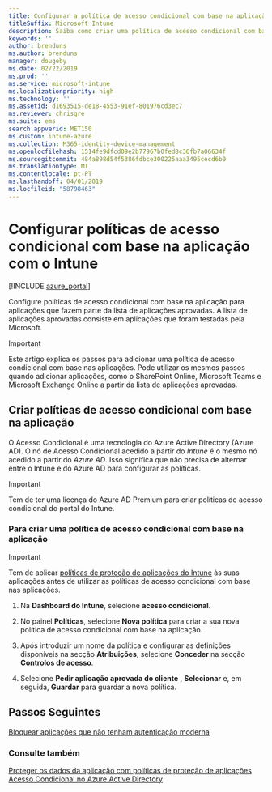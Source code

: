 ```yaml
---
title: Configurar a política de acesso condicional com base na aplicação com o Intune
titleSuffix: Microsoft Intune
description: Saiba como criar uma política de acesso condicional com base na aplicação com o Intune.
keywords: ''
author: brenduns
ms.author: brenduns
manager: dougeby
ms.date: 02/22/2019
ms.prod: ''
ms.service: microsoft-intune
ms.localizationpriority: high
ms.technology: ''
ms.assetid: d1693515-de18-4553-91ef-801976cd3ec7
ms.reviewer: chrisgre
ms.suite: ems
search.appverid: MET150
ms.custom: intune-azure
ms.collection: M365-identity-device-management
ms.openlocfilehash: 1514fe9dfcd09e2b77967b0fed8c36fb7a06634f
ms.sourcegitcommit: 484a898d54f5386fdbce300225aaa3495cecd6b0
ms.translationtype: MT
ms.contentlocale: pt-PT
ms.lasthandoff: 04/01/2019
ms.locfileid: "58798463"
---
```

# <a name="set-up-app-based-conditional-access-policies-with-intune"></a>Configurar políticas de acesso condicional com base na aplicação com o Intune

[!INCLUDE [azure_portal](./includes/azure_portal.md)]

Configure políticas de acesso condicional com base na aplicação para aplicações que fazem parte da lista de aplicações aprovadas. A lista de aplicações aprovadas consiste em aplicações que foram testadas pela Microsoft.

> [!IMPORTANT]
> Este artigo explica os passos para adicionar uma política de acesso condicional com base nas aplicações. Pode utilizar os mesmos passos quando adicionar aplicações, como o SharePoint Online, Microsoft Teams e Microsoft Exchange Online a partir da lista de aplicações aprovadas.

## <a name="create-app-based-conditional-access-policies"></a>Criar políticas de acesso condicional com base na aplicação
O Acesso Condicional é uma tecnologia do Azure Active Directory (Azure AD). O nó de Acesso Condicional acedido a partir do *Intune* é o mesmo nó acedido a partir do *Azure AD*. Isso significa que não precisa de alternar entre o Intune e do Azure AD para configurar as políticas.

> [!IMPORTANT]
> Tem de ter uma licença do Azure AD Premium para criar políticas de acesso condicional do portal do Intune.

### <a name="to-create-an-app-based-conditional-access-policy"></a>Para criar uma política de acesso condicional com base na aplicação

> [!IMPORTANT]
> Tem de aplicar [políticas de proteção de aplicações do Intune](app-protection-policies.md) às suas aplicações antes de utilizar as políticas de acesso condicional com base nas aplicações.

1. Na **Dashboard do Intune**, selecione **acesso condicional**.

2. No painel **Políticas**, selecione **Nova política** para criar a sua nova política de acesso condicional com base na aplicação.

4. Após introduzir um nome da política e configurar as definições disponíveis na secção **Atribuições**, selecione **Conceder** na secção **Controlos de acesso**.

5. Selecione **Pedir aplicação aprovada do cliente** , **Selecionar** e, em seguida, **Guardar** para guardar a nova política.

## <a name="next-steps"></a>Passos Seguintes
[Bloquear aplicações que não tenham autenticação moderna](app-modern-authentication-block.md)

### <a name="see-also"></a>Consulte também

[Proteger os dados da aplicação com políticas de proteção de aplicações](app-protection-policies.md)
[Acesso Condicional no Azure Active Directory](https://docs.microsoft.com/azure/active-directory/active-directory-conditional-access)
